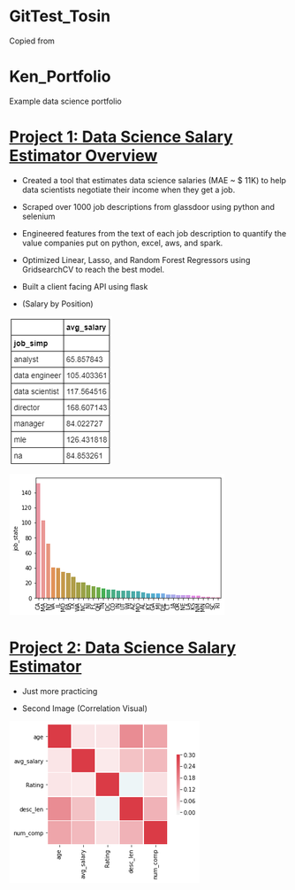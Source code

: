 # GitTest_Tosin
Copied from
# Ken_Portfolio
Example data science portfolio

# [Project 1: Data Science Salary Estimator Overview](https://github.com/PlayingNumbers/ds_salary_proj) 
* Created a tool that estimates data science salaries (MAE ~ $ 11K) to help data scientists negotiate their income when they get a job.
* Scraped over 1000 job descriptions from glassdoor using python and selenium
* Engineered features from the text of each job description to quantify the value companies put on python, excel, aws, and spark. 
* Optimized Linear, Lasso, and Random Forest Regressors using GridsearchCV to reach the best model. 
* Built a client facing API using flask

* (Salary by Position)

![](https://github.com/TosinBabatunde/GitTest/blob/main/GitTest%20Images/salary_by_job_title.png)

![](/GitTest%20Images/practice%20image%201.png)

# [Project 2: Data Science Salary Estimator](https://github.com/PlayingNumbers/ds_salary_proj)
* Just more practicing 

* Second Image (Correlation Visual)

![](https://github.com/TosinBabatunde/GitTest/blob/main/GitTest%20Images/correlation_visual.png)

